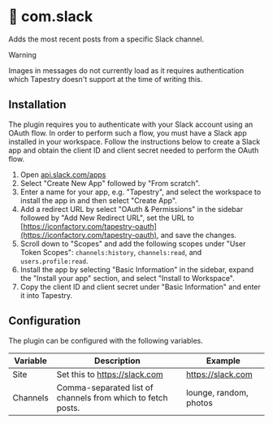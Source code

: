 # 🔌 com.slack

Adds the most recent posts from a specific Slack channel.

> [!WARNING]
> Images in messages do not currently load as it requires authentication which Tapestry doesn't support at the time of writing this.

## Installation

The plugin requires you to authenticate with your Slack account using an OAuth flow.
In order to perform such a flow, you must have a Slack app installed in your workspace.
Follow the instructions below to create a Slack app and obtain the client ID and client secret needed to perform the OAuth flow.

1. Open [api.slack.com/apps](https://api.slack.com/apps)
2. Select "Create New App" followed by "From scratch".
4. Enter a name for your app, e.g. "Tapestry", and select the workspace to install the app in and then select "Create App".
5. Add a redirect URL by select "OAuth & Permissions" in the sidebar followed by "Add New Redirect URL", set the URL to [https://iconfactory.com/tapestry-oauth](https://iconfactory.com/tapestry-oauth), and save the changes.
6. Scroll down to "Scopes" and add the following scopes under "User Token Scopes": `channels:history`, `channels:read`, and `users.profile:read`.
7. Install the app by selecting "Basic Information" in the sidebar, expand the "Install your app" section, and select "Install to Workspace".
8. Copy the client ID and client secret under "Basic Information" and enter it into Tapestry.

## Configuration

The plugin can be configured with the following variables.

|Variable|Description|Example|
|-|-|-|
|Site|Set this to https://slack.com|https://slack.com|
|Channels|Comma-separated list of channels from which to fetch posts.|lounge, random, photos|
